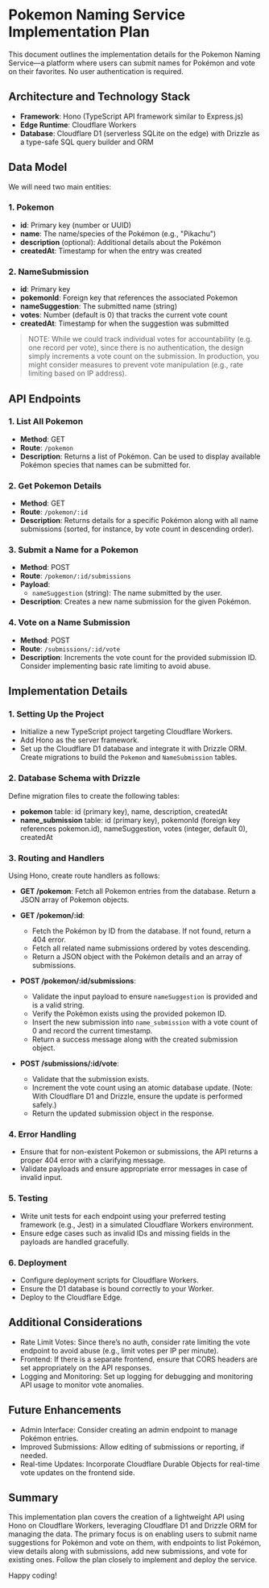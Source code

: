 # Pokemon Naming Service Implementation Plan

This document outlines the implementation details for the Pokemon Naming Service—a platform where users can submit names for Pokémon and vote on their favorites. No user authentication is required.

## Architecture and Technology Stack

- **Framework**: Hono (TypeScript API framework similar to Express.js)
- **Edge Runtime**: Cloudflare Workers
- **Database**: Cloudflare D1 (serverless SQLite on the edge) with Drizzle as a type-safe SQL query builder and ORM

## Data Model

We will need two main entities:

### 1. Pokemon

- **id**: Primary key (number or UUID)
- **name**: The name/species of the Pokémon (e.g., "Pikachu")
- **description** (optional): Additional details about the Pokémon
- **createdAt**: Timestamp for when the entry was created

### 2. NameSubmission

- **id**: Primary key
- **pokemonId**: Foreign key that references the associated Pokemon
- **nameSuggestion**: The submitted name (string)
- **votes**: Number (default is 0) that tracks the current vote count
- **createdAt**: Timestamp for when the suggestion was submitted

> NOTE: While we could track individual votes for accountability (e.g. one record per vote), since there is no authentication, the design simply increments a vote count on the submission. In production, you might consider measures to prevent vote manipulation (e.g., rate limiting based on IP address).

## API Endpoints

### 1. List All Pokemon

- **Method**: GET
- **Route**: `/pokemon`
- **Description**: Returns a list of Pokémon. Can be used to display available Pokémon species that names can be submitted for.

### 2. Get Pokemon Details

- **Method**: GET
- **Route**: `/pokemon/:id`
- **Description**: Returns details for a specific Pokémon along with all name submissions (sorted, for instance, by vote count in descending order).

### 3. Submit a Name for a Pokemon

- **Method**: POST
- **Route**: `/pokemon/:id/submissions`
- **Payload**:
  - `nameSuggestion` (string): The name submitted by the user.
- **Description**: Creates a new name submission for the given Pokémon.

### 4. Vote on a Name Submission

- **Method**: POST
- **Route**: `/submissions/:id/vote`
- **Description**: Increments the vote count for the provided submission ID. Consider implementing basic rate limiting to avoid abuse.

## Implementation Details

### 1. Setting Up the Project

- Initialize a new TypeScript project targeting Cloudflare Workers.
- Add Hono as the server framework.
- Set up the Cloudflare D1 database and integrate it with Drizzle ORM. Create migrations to build the `Pokemon` and `NameSubmission` tables.

### 2. Database Schema with Drizzle

Define migration files to create the following tables:

- **pokemon** table: id (primary key), name, description, createdAt
- **name_submission** table: id (primary key), pokemonId (foreign key references pokemon.id), nameSuggestion, votes (integer, default 0), createdAt

### 3. Routing and Handlers

Using Hono, create route handlers as follows:

- **GET /pokemon**: Fetch all Pokemon entries from the database. Return a JSON array of Pokemon objects.

- **GET /pokemon/:id**: 
  - Fetch the Pokémon by ID from the database. If not found, return a 404 error.
  - Fetch all related name submissions ordered by votes descending.
  - Return a JSON object with the Pokémon details and an array of submissions.

- **POST /pokemon/:id/submissions**:
  - Validate the input payload to ensure `nameSuggestion` is provided and is a valid string.
  - Verify the Pokémon exists using the provided pokemon ID.
  - Insert the new submission into `name_submission` with a vote count of 0 and record the current timestamp.
  - Return a success message along with the created submission object.

- **POST /submissions/:id/vote**:
  - Validate that the submission exists.
  - Increment the vote count using an atomic database update. (Note: With Cloudflare D1 and Drizzle, ensure the update is performed safely.)
  - Return the updated submission object in the response.

### 4. Error Handling

- Ensure that for non-existent Pokemon or submissions, the API returns a proper 404 error with a clarifying message.
- Validate payloads and ensure appropriate error messages in case of invalid input.

### 5. Testing

- Write unit tests for each endpoint using your preferred testing framework (e.g., Jest) in a simulated Cloudflare Workers environment.
- Ensure edge cases such as invalid IDs and missing fields in the payloads are handled gracefully.

### 6. Deployment

- Configure deployment scripts for Cloudflare Workers.
- Ensure the D1 database is bound correctly to your Worker.
- Deploy to the Cloudflare Edge.

## Additional Considerations

- Rate Limit Votes: Since there’s no auth, consider rate limiting the vote endpoint to avoid abuse (e.g., limit votes per IP per minute).
- Frontend: If there is a separate frontend, ensure that CORS headers are set appropriately on the API responses.
- Logging and Monitoring: Set up logging for debugging and monitoring API usage to monitor vote anomalies.

## Future Enhancements

- Admin Interface: Consider creating an admin endpoint to manage Pokémon entries.
- Improved Submissions: Allow editing of submissions or reporting, if needed.
- Real-time Updates: Incorporate Cloudflare Durable Objects for real-time vote updates on the frontend side.

## Summary

This implementation plan covers the creation of a lightweight API using Hono on Cloudflare Workers, leveraging Cloudflare D1 and Drizzle ORM for managing the data. The primary focus is on enabling users to submit name suggestions for Pokémon and vote on them, with endpoints to list Pokémon, view details along with submissions, add new submissions, and vote for existing ones. Follow the plan closely to implement and deploy the service.

Happy coding!